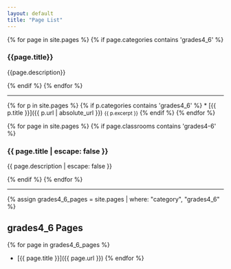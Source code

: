```yaml
---
layout: default
title: "Page List"
---
```


{% for page in site.pages %}
  {% if page.categories contains 'grades4_6' %}
    <div class="item">
      <h3>{{page.title}}</h3>
      <p>{{page.description}}</p>
    </div>
  {% endif %}
{% endfor %}

---

{% for p in site.pages %}
   {% if p.categories contains 'grades4_6' %}
     * [{{ p.title }}]({{ p.url | absolute_url }})
        <small>{{ p.excerpt }}</small>
   {% endif %}
{% endfor %}


{% for page in site.pages %}
  {% if page.classrooms contains 'grades4-6' %}
    <div class="item">
      <h3>{{ page.title | escape: false }}</h3>
      <p>{{ page.description | escape: false }}</p>
    </div>
  {% endif %}
{% endfor %}

---


{% assign grades4_6_pages = site.pages | where: "category", "grades4_6" %}

## grades4_6 Pages

{% for page in grades4_6_pages %}
- [{{ page.title }}]({{ page.url }})
{% endfor %}
